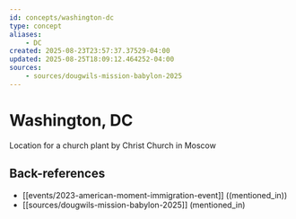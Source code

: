 ```yaml
---
id: concepts/washington-dc
type: concept
aliases:
    - DC
created: 2025-08-23T23:57:37.37529-04:00
updated: 2025-08-25T18:09:12.464252-04:00
sources:
    - sources/dougwils-mission-babylon-2025
---
```


# Washington, DC

Location for a church plant by Christ Church in Moscow

## Back-references
<!-- Auto-maintained by the system -->
- [[events/2023-american-moment-immigration-event]] ((mentioned_in))
- [[sources/dougwils-mission-babylon-2025]] (mentioned_in)

